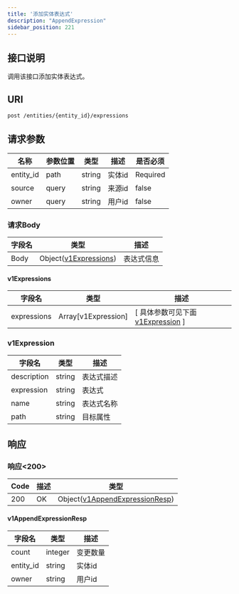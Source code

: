 ```yaml
---
title: '添加实体表达式'
description: "AppendExpression"
sidebar_position: 221
---
```

## 接口说明
调用该接口添加实体表达式。

## URI

```
post /entities/{entity_id}/expressions
```

## 请求参数

| 名称 | 参数位置 | 类型 | 描述 |  是否必须 |
| ---- | ---------- | ----------- | ----------- | ----------- |    
| entity_id | path | string | 实体id |  Required |  
| source | query | string | 来源id |  false |
| owner | query | string | 用户id |  false |

### 请求Body
| 字段名 | 类型 | 描述 |
| ----------- | ------ | ------ |
| Body | Object([v1Expressions](#v1Expressions)) | 表达式信息 |

#### v1Expressions

| 字段名 | 类型 | 描述 |
| ---- | ---- | ----------- |  
| expressions | Array[v1Expression] |  [ 具体参数可见下面 [v1Expression](#v1Expression) ] |


### v1Expression
| 字段名 | 类型 | 描述 |
| ---- | ---- | ----------- | 
| description | string | 表达式描述 | 
| expression | string | 表达式 | 
| name | string | 表达式名称 | 
| path | string | 目标属性 |






## 响应


### 响应<200>
| Code | 描述 | 类型 |
| ---- | ----------- | ------ | 
| 200 | OK | Object([v1AppendExpressionResp](#v1AppendExpressionResp)) |

#### v1AppendExpressionResp

| 字段名 | 类型 | 描述 |
| ---- | ---- | ----------- | 
| count | integer | 变更数量 | 
| entity_id | string | 实体id | 
| owner | string | 用户id |







